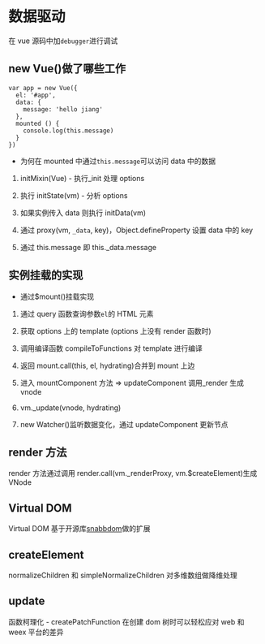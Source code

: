 # 数据驱动

在 vue 源码中加`debugger`进行调试

## new Vue()做了哪些工作

```
var app = new Vue({
  el: '#app',
  data: {
    message: 'hello jiang'
  },
  mounted () {
    console.log(this.message)
  }
})
```

- 为何在 mounted 中通过`this.message`可以访问 data 中的数据

1. initMixin(Vue) - 执行\_init 处理 options

2. 执行 initState(vm) - 分析 options

3. 如果实例传入 data 则执行 initData(vm)

4. 通过 proxy(vm, `_data`, key)，Object.defineProperty 设置 data 中的 key

5. 通过 this.message 即 this.\_data.message

## 实例挂载的实现

- 通过$mount()挂载实现

1. 通过 query 函数查询参数`el`的 HTML 元素

2. 获取 options 上的 template (options 上没有 render 函数时)

3. 调用编译函数 compileToFunctions 对 template 进行编译

4. 返回 mount.call(this, el, hydrating)合并到 mount 上边

5. 进入 mountComponent 方法 => updateComponent 调用\_render 生成 vnode

6. vm.\_update(vnode, hydrating)

7. new Watcher()监听数据变化，通过 updateComponent 更新节点

## render 方法

render 方法通过调用 render.call(vm.\_renderProxy, vm.$createElement)生成 VNode

## Virtual DOM

Virtual DOM 基于开源库[snabbdom](https://github.com/snabbdom/snabbdom)做的扩展

## createElement

normalizeChildren 和 simpleNormalizeChildren 对多维数组做降维处理

## update

函数柯理化 - createPatchFunction 在创建 dom 树时可以轻松应对 web 和 weex 平台的差异
